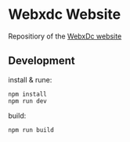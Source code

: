 # Webxdc Website
Repositiory of the [WebxDc website](https://www.webxdc.com/)

## Development 
install & rune:
```
npm install
npm run dev
```

build: 
```
npm run build
```

